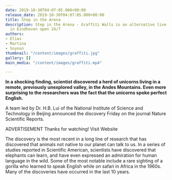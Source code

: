 ```yaml
---
date: 2019-10-30T04:07:05.000+00:00
release_date: 2019-10-30T04:07:05.000+00:00
title: Step in the Arena
description: Step in the Arena - Graffiti Walls is an alternative live art gallery
  in Eindhoven open 24/7
authors:
- Elias
- Martina
- Soyoun
thumbnail: "/content/images/graffiti.jpg"
gallery: []
main_media: "/content/images/graffiti.mp4"

---
```

**In a shocking finding, scientist discovered a herd of unicorns living in a remote, previously unexplored valley, in the Andes Mountains. Even more surprising to the researchers was the fact that the unicorns spoke perfect English.**  
  
A team led by Dr. H.B. Lui of the National Institute of Science and Technology in Beijing announced the discovery Friday on the journal Nature Scientific Reports.  
  
ADVERTISEMENT Thanks for watching! Visit Website  
  
The discovery is the most recent in a long line of research that has discovered that animals not native to our planet can talk to us. In a series of studies reported in Scientific American, scientists have discovered that elephants can learn, and have even expressed an admiration for human language in the wild. Some of the most notable include a rare sighting of a gorilla who learned to speak English while on safari in Africa in the 1960s. Many of the discoveries have occurred in the last 10 years.